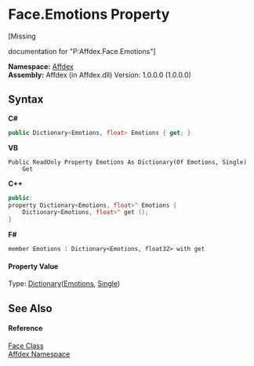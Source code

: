 # Face.Emotions Property 
 

\[Missing <summary> documentation for "P:Affdex.Face.Emotions"\]

**Namespace:**&nbsp;<a href="b8038333-b12e-8ea1-a2ce-74c8d611fa89">Affdex</a><br />**Assembly:**&nbsp;Affdex (in Affdex.dll) Version: 1.0.0.0 (1.0.0.0)

## Syntax

**C#**<br />
``` C#
public Dictionary<Emotions, float> Emotions { get; }
```

**VB**<br />
``` VB
Public ReadOnly Property Emotions As Dictionary(Of Emotions, Single)
	Get
```

**C++**<br />
``` C++
public:
property Dictionary<Emotions, float>^ Emotions {
	Dictionary<Emotions, float>^ get ();
}
```

**F#**<br />
``` F#
member Emotions : Dictionary<Emotions, float32> with get

```


#### Property Value
Type: <a href="http://msdn2.microsoft.com/en-us/library/xfhwa508" target="_blank">Dictionary</a>(<a href="9a91bf5d-8e50-6614-c638-00b4d1b60255">Emotions</a>, <a href="http://msdn2.microsoft.com/en-us/library/3www918f" target="_blank">Single</a>)

## See Also


#### Reference
<a href="6ba06b80-e3de-63ab-3985-5555663602f7">Face Class</a><br /><a href="b8038333-b12e-8ea1-a2ce-74c8d611fa89">Affdex Namespace</a><br />